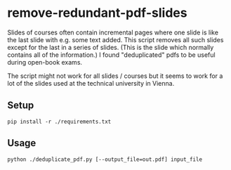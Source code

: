 # remove-redundant-pdf-slides

Slides of courses often contain incremental pages where one slide is like the last slide with e.g. some text added. This script removes all such slides except for the last in a series of slides. (This is the slide which normally contains all of the information.) I found "deduplicated" pdfs to be useful during open-book exams.

The script might not work for all slides / courses but it seems to work for a lot of the slides used at the technical university in Vienna.

## Setup

```shell
pip install -r ./requirements.txt
```

## Usage

```shell
python ./deduplicate_pdf.py [--output_file=out.pdf] input_file
```
